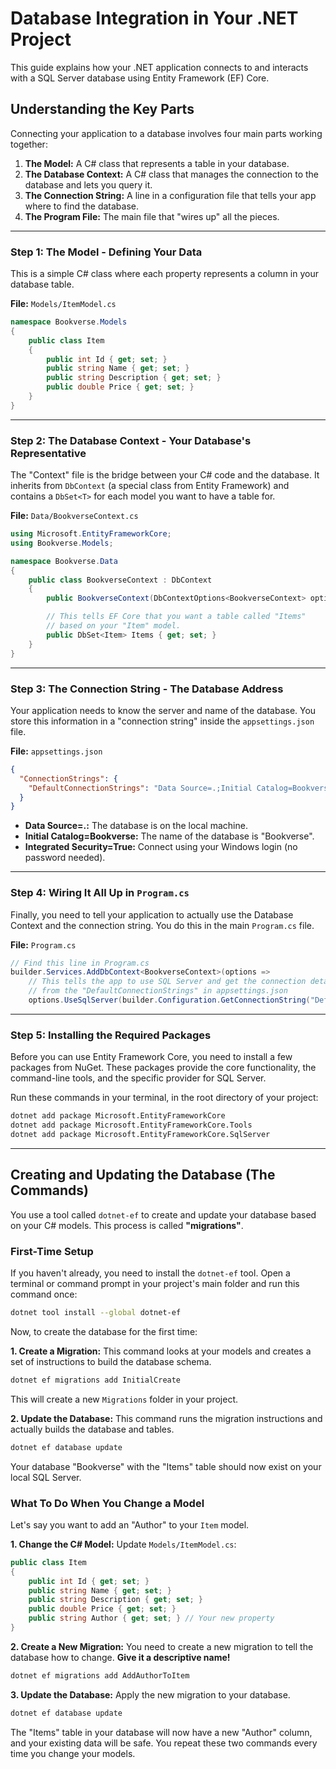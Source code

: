 # Database Integration in Your .NET Project

This guide explains how your .NET application connects to and interacts with a SQL Server database using Entity Framework (EF) Core.

## Understanding the Key Parts

Connecting your application to a database involves four main parts working together:

1.  **The Model:** A C# class that represents a table in your database.
2.  **The Database Context:** A C# class that manages the connection to the database and lets you query it.
3.  **The Connection String:** A line in a configuration file that tells your app where to find the database.
4.  **The Program File:** The main file that "wires up" all the pieces.

---

### Step 1: The Model - Defining Your Data

This is a simple C# class where each property represents a column in your database table.

**File:** `Models/ItemModel.cs`
```csharp
namespace Bookverse.Models
{
    public class Item
    {
        public int Id { get; set; }
        public string Name { get; set; }
        public string Description { get; set; }
        public double Price { get; set; }
    }
}
```

---

### Step 2: The Database Context - Your Database's Representative

The "Context" file is the bridge between your C# code and the database. It inherits from `DbContext` (a special class from Entity Framework) and contains a `DbSet<T>` for each model you want to have a table for.

**File:** `Data/BookverseContext.cs`
```csharp
using Microsoft.EntityFrameworkCore;
using Bookverse.Models;

namespace Bookverse.Data
{
    public class BookverseContext : DbContext
    {
        public BookverseContext(DbContextOptions<BookverseContext> options) : base(options) { }

        // This tells EF Core that you want a table called "Items"
        // based on your "Item" model.
        public DbSet<Item> Items { get; set; }
    }
}
```

---

### Step 3: The Connection String - The Database Address

Your application needs to know the server and name of the database. You store this information in a "connection string" inside the `appsettings.json` file.

**File:** `appsettings.json`
```json
{
  "ConnectionStrings": {
    "DefaultConnectionStrings": "Data Source=.;Initial Catalog=Bookverse;Integrated Security=True;Pooling=False;Encrypt=False;Trust Server Certificate=True"
  }
}
```
*   **Data Source=.:** The database is on the local machine.
*   **Initial Catalog=Bookverse:** The name of the database is "Bookverse".
*   **Integrated Security=True:** Connect using your Windows login (no password needed).

---

### Step 4: Wiring It All Up in `Program.cs`

Finally, you need to tell your application to actually use the Database Context and the connection string. You do this in the main `Program.cs` file.

**File:** `Program.cs`
```csharp
// Find this line in Program.cs
builder.Services.AddDbContext<BookverseContext>(options =>
    // This tells the app to use SQL Server and get the connection details
    // from the "DefaultConnectionStrings" in appsettings.json
    options.UseSqlServer(builder.Configuration.GetConnectionString("DefaultConnectionStrings")));
```

---

### Step 5: Installing the Required Packages

Before you can use Entity Framework Core, you need to install a few packages from NuGet. These packages provide the core functionality, the command-line tools, and the specific provider for SQL Server.

Run these commands in your terminal, in the root directory of your project:

```bash
dotnet add package Microsoft.EntityFrameworkCore
dotnet add package Microsoft.EntityFrameworkCore.Tools
dotnet add package Microsoft.EntityFrameworkCore.SqlServer
```

---

## Creating and Updating the Database (The Commands)

You use a tool called `dotnet-ef` to create and update your database based on your C# models. This process is called **"migrations"**.

### First-Time Setup

If you haven't already, you need to install the `dotnet-ef` tool. Open a terminal or command prompt in your project's main folder and run this command once:
```bash
dotnet tool install --global dotnet-ef
```

Now, to create the database for the first time:

**1. Create a Migration:** This command looks at your models and creates a set of instructions to build the database schema.
```bash
dotnet ef migrations add InitialCreate
```
This will create a new `Migrations` folder in your project.

**2. Update the Database:** This command runs the migration instructions and actually builds the database and tables.
```bash
dotnet ef database update
```
Your database "Bookverse" with the "Items" table should now exist on your local SQL Server.

### What To Do When You Change a Model

Let's say you want to add an "Author" to your `Item` model.

**1. Change the C# Model:**
Update `Models/ItemModel.cs`:
```csharp
public class Item
{
    public int Id { get; set; }
    public string Name { get; set; }
    public string Description { get; set; }
    public double Price { get; set; }
    public string Author { get; set; } // Your new property
}
```

**2. Create a New Migration:** You need to create a new migration to tell the database how to change. **Give it a descriptive name!**
```bash
dotnet ef migrations add AddAuthorToItem
```

**3. Update the Database:** Apply the new migration to your database.
```bash
dotnet ef database update
```
The "Items" table in your database will now have a new "Author" column, and your existing data will be safe. You repeat these two commands every time you change your models.
